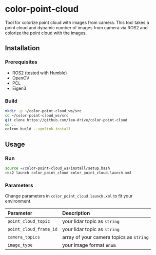 # color-point-cloud

Tool for colorize point cloud with images from camera. This tool takes a point cloud and
dynamic number of images from camera via ROS2 and colorize the point cloud with the images.

## Installation

### Prerequisites

- ROS2 (tested with Humble)
- OpenCV
- PCL
- Eigen3


### Build

```bash
mkdir -p ~/color-point-cloud_ws/src
cd ~/color-point-cloud_ws/src
git clone https://github.com/leo-drive/color-point-cloud
cd ..
colcon build --symlink-install
```

## Usage

### Run

```bash
source ~/color-point-cloud_ws/install/setup.bash
ros2 launch color_point_cloud color_point_cloud.launch.xml
```

### Parameters

Change parameters in `color_point_cloud.launch.xml` to fit your environment.

| Parameter | Description                             | 
| :-------- |:----------------------------------------| 
| `point_cloud_topic` | your lidar topic as `string`            |
| `point_cloud_frame_id` | your lidar topic as `string`            |
| `camera_topics` | array of your camera topics as `string` |
| `image_type` | your image format `enum`                |
